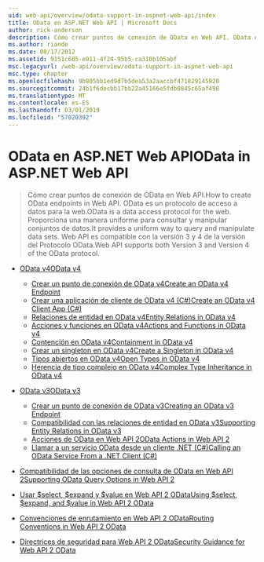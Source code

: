 ```yaml
---
uid: web-api/overview/odata-support-in-aspnet-web-api/index
title: OData en ASP.NET Web API | Microsoft Docs
author: rick-anderson
description: Cómo crear puntos de conexión de OData en Web API. OData es un protocolo de acceso a datos para la web. Proporciona una manera uniforme para consultar y manipular conjuntos de datos. Web API s...
ms.author: riande
ms.date: 08/17/2012
ms.assetid: 9151c605-e911-4f24-95b5-ca310b105abf
msc.legacyurl: /web-api/overview/odata-support-in-aspnet-web-api
msc.type: chapter
ms.openlocfilehash: 9b805bb1ed9d7b5dea53a2aaccbf471829145920
ms.sourcegitcommit: 24b1f6decbb17bb22a45166e5fdb0845c65af498
ms.translationtype: MT
ms.contentlocale: es-ES
ms.lasthandoff: 03/01/2019
ms.locfileid: "57020392"
---
```

<a name="odata-in-aspnet-web-api"></a><span data-ttu-id="e92d0-106">OData en ASP.NET Web API</span><span class="sxs-lookup"><span data-stu-id="e92d0-106">OData in ASP.NET Web API</span></span>
====================
> <span data-ttu-id="e92d0-107">Cómo crear puntos de conexión de OData en Web API.</span><span class="sxs-lookup"><span data-stu-id="e92d0-107">How to create OData endpoints in Web API.</span></span> <span data-ttu-id="e92d0-108">OData es un protocolo de acceso a datos para la web.</span><span class="sxs-lookup"><span data-stu-id="e92d0-108">OData is a data access protocol for the web.</span></span> <span data-ttu-id="e92d0-109">Proporciona una manera uniforme para consultar y manipular conjuntos de datos.</span><span class="sxs-lookup"><span data-stu-id="e92d0-109">It provides a uniform way to query and manipulate data sets.</span></span> <span data-ttu-id="e92d0-110">Web API es compatible con la versión 3 y 4 de la versión del Protocolo OData.</span><span class="sxs-lookup"><span data-stu-id="e92d0-110">Web API supports both Version 3 and Version 4 of the OData protocol.</span></span>


- [<span data-ttu-id="e92d0-111">OData v4</span><span class="sxs-lookup"><span data-stu-id="e92d0-111">OData v4</span></span>](odata-v4/index.md)

    - [<span data-ttu-id="e92d0-112">Crear un punto de conexión de OData v4</span><span class="sxs-lookup"><span data-stu-id="e92d0-112">Create an OData v4 Endpoint</span></span>](odata-v4/create-an-odata-v4-endpoint.md)
    - [<span data-ttu-id="e92d0-113">Crear una aplicación de cliente de OData v4 (C#)</span><span class="sxs-lookup"><span data-stu-id="e92d0-113">Create an OData v4 Client App (C#)</span></span>](odata-v4/create-an-odata-v4-client-app.md)
    - [<span data-ttu-id="e92d0-114">Relaciones de entidad en OData v4</span><span class="sxs-lookup"><span data-stu-id="e92d0-114">Entity Relations in OData v4</span></span>](odata-v4/entity-relations-in-odata-v4.md)
    - [<span data-ttu-id="e92d0-115">Acciones y funciones en OData v4</span><span class="sxs-lookup"><span data-stu-id="e92d0-115">Actions and Functions in OData v4</span></span>](odata-v4/odata-actions-and-functions.md)
    - [<span data-ttu-id="e92d0-116">Contención en OData v4</span><span class="sxs-lookup"><span data-stu-id="e92d0-116">Containment in OData v4</span></span>](odata-v4/odata-containment-in-web-api-22.md)
    - [<span data-ttu-id="e92d0-117">Crear un singleton en OData v4</span><span class="sxs-lookup"><span data-stu-id="e92d0-117">Create a Singleton in OData v4</span></span>](odata-v4/using-a-singleton-in-an-odata-endpoint-in-web-api-22.md)
    - [<span data-ttu-id="e92d0-118">Tipos abiertos en OData v4</span><span class="sxs-lookup"><span data-stu-id="e92d0-118">Open Types in OData v4</span></span>](odata-v4/use-open-types-in-odata-v4.md)
    - [<span data-ttu-id="e92d0-119">Herencia de tipo complejo en OData v4</span><span class="sxs-lookup"><span data-stu-id="e92d0-119">Complex Type Inheritance in OData v4</span></span>](odata-v4/complex-type-inheritance-in-odata-v4.md)
- [<span data-ttu-id="e92d0-120">OData v3</span><span class="sxs-lookup"><span data-stu-id="e92d0-120">OData v3</span></span>](odata-v3/index.md)

    - [<span data-ttu-id="e92d0-121">Crear un punto de conexión de OData v3</span><span class="sxs-lookup"><span data-stu-id="e92d0-121">Creating an OData v3 Endpoint</span></span>](odata-v3/creating-an-odata-endpoint.md)
    - [<span data-ttu-id="e92d0-122">Compatibilidad con las relaciones de entidad en OData v3</span><span class="sxs-lookup"><span data-stu-id="e92d0-122">Supporting Entity Relations in OData v3</span></span>](odata-v3/working-with-entity-relations.md)
    - [<span data-ttu-id="e92d0-123">Acciones de OData en Web API 2</span><span class="sxs-lookup"><span data-stu-id="e92d0-123">OData Actions in Web API 2</span></span>](odata-v3/odata-actions.md)
    - [<span data-ttu-id="e92d0-124">Llamar a un servicio OData desde un cliente .NET (C#)</span><span class="sxs-lookup"><span data-stu-id="e92d0-124">Calling an OData Service From a .NET Client (C#)</span></span>](odata-v3/calling-an-odata-service-from-a-net-client.md)
- [<span data-ttu-id="e92d0-125">Compatibilidad de las opciones de consulta de OData en Web API 2</span><span class="sxs-lookup"><span data-stu-id="e92d0-125">Supporting OData Query Options in Web API 2</span></span>](supporting-odata-query-options.md)
- [<span data-ttu-id="e92d0-126">Usar $select, $expand y $value en Web API 2 OData</span><span class="sxs-lookup"><span data-stu-id="e92d0-126">Using $select, $expand, and $value in Web API 2 OData</span></span>](using-select-expand-and-value.md)
- [<span data-ttu-id="e92d0-127">Convenciones de enrutamiento en Web API 2 OData</span><span class="sxs-lookup"><span data-stu-id="e92d0-127">Routing Conventions in Web API 2 OData</span></span>](odata-routing-conventions.md)
- [<span data-ttu-id="e92d0-128">Directrices de seguridad para Web API 2 OData</span><span class="sxs-lookup"><span data-stu-id="e92d0-128">Security Guidance for Web API 2 OData</span></span>](odata-security-guidance.md)
